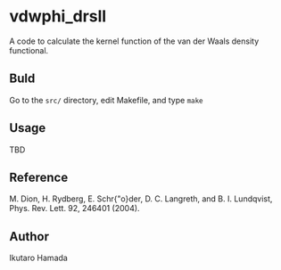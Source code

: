 # vdwphi_drsll

A code to calculate the kernel function of the van der Waals density functional.

## Buld

Go to the `src/` directory, edit Makefile, and type `make`

## Usage

TBD

## Reference

M. Dion, H. Rydberg, E. Schr{\"o}der, D. C. Langreth, and B. I. Lundqvist, Phys. Rev. Lett. 92, 246401 (2004).

## Author

Ikutaro Hamada
